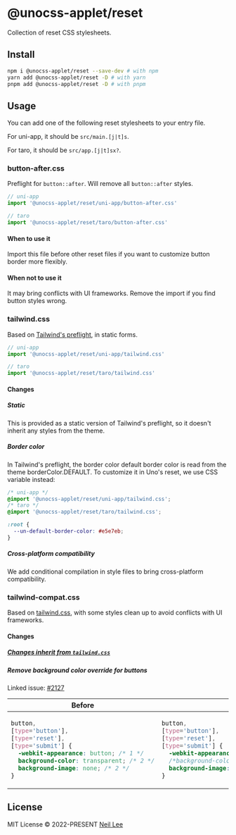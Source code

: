 # @unocss-applet/reset

Collection of reset CSS stylesheets.

## Install

```bash
npm i @unocss-applet/reset --save-dev # with npm
yarn add @unocss-applet/reset -D # with yarn
pnpm add @unocss-applet/reset -D # with pnpm
```

## Usage

You can add one of the following reset stylesheets to your entry file.

For uni-app, it should be `src/main.[j|t]s`.

For taro, it should be `src/app.[j|t]sx?`.

### button-after.css

Preflight for `button::after`. Will remove all `button::after` styles.

```ts
// uni-app
import '@unocss-applet/reset/uni-app/button-after.css'

// taro
import '@unocss-applet/reset/taro/button-after.css'
```

#### When to use it

Import this file before other reset files if you want to customize button border more flexibly.

#### When not to use it

It may bring conflicts with UI frameworks. Remove the import if you find button styles wrong.

### tailwind.css

Based on [Tailwind's preflight](https://tailwindcss.com/docs/preflight), in static forms.

```ts
// uni-app
import '@unocss-applet/reset/uni-app/tailwind.css'

// taro
import '@unocss-applet/reset/taro/tailwind.css'
```

#### Changes

##### Static

This is provided as a static version of Tailwind's preflight, so it doesn't inherit any styles from the theme.

##### Border color

In Tailwind's preflight, the border color default border color is read from the theme borderColor.DEFAULT. To customize it in Uno's reset, we use CSS variable instead:

```css
/* uni-app */
@import '@unocss-applet/reset/uni-app/tailwind.css';
/* taro */
@import '@unocss-applet/reset/taro/tailwind.css';

:root {
  --un-default-border-color: #e5e7eb;
}
```

##### Cross-platform compatibility

We add conditional compilation in style files to bring cross-platform compatibility.

### tailwind-compat.css

Based on [tailwind.css](./tailwind.css), with some styles clean up to avoid conflicts with UI frameworks.

#### Changes

##### [Changes inherit from `tailwind.css`](#tailwindcss)

##### Remove background color override for buttons

Linked issue: [#2127](https://github.com/unocss/unocss/issues/2127)

<table>
<thead>
<tr style="text-align: center">
<th>Before</th>
<th>After</th>
</tr>
</thead>
<tbody>
<tr>
<td>

```css
button,
[type='button'],
[type='reset'],
[type='submit'] {
  -webkit-appearance: button; /* 1 */
  background-color: transparent; /* 2 */
  background-image: none; /* 2 */
}
```

</td>

<td>

```css
button,
[type='button'],
[type='reset'],
[type='submit'] {
  -webkit-appearance: button; /* 1 */
  /*background-color: transparent; !* 2 *!*/
  background-image: none; /* 2 */
}
```

</td>
</tr>
</tbody>
</table>

## License

MIT License &copy; 2022-PRESENT [Neil Lee](https://github.com/zguolee)
